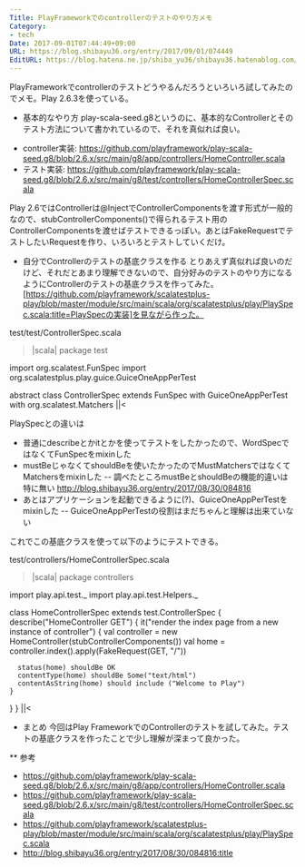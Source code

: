 ```yaml
---
Title: PlayFrameworkでのcontrollerのテストのやり方メモ
Category:
- tech
Date: 2017-09-01T07:44:49+09:00
URL: https://blog.shibayu36.org/entry/2017/09/01/074449
EditURL: https://blog.hatena.ne.jp/shiba_yu36/shibayu36.hatenablog.com/atom/entry/8599973812293866511
---
```


PlayFrameworkでcontrollerのテストどうやるんだろうといろいろ試してみたのでメモ。Play 2.6.3を使っている。

* 基本的なやり方
play-scala-seed.g8というのに、基本的なControllerとそのテスト方法について書かれているので、それを真似れば良い。

- controller実装: https://github.com/playframework/play-scala-seed.g8/blob/2.6.x/src/main/g8/app/controllers/HomeController.scala
- テスト実装: https://github.com/playframework/play-scala-seed.g8/blob/2.6.x/src/main/g8/test/controllers/HomeControllerSpec.scala

Play 2.6ではControllerは@InjectでControllerComponentsを渡す形式が一般的なので、stubControllerComponents()で得られるテスト用のControllerComponentsを渡せばテストできるっぽい。あとはFakeRequestでテストしたいRequestを作り、いろいろとテストしていくだけ。

* 自分でControllerのテストの基底クラスを作る
とりあえず真似れば良いのだけど、それだとあまり理解できないので、自分好みのテストのやり方になるようにControllerのテストの基底クラスを作ってみた。[https://github.com/playframework/scalatestplus-play/blob/master/module/src/main/scala/org/scalatestplus/play/PlaySpec.scala:title=PlaySpecの実装]を見ながら作った。

test/test/ControllerSpec.scala
>|scala|
package test

import org.scalatest.FunSpec
import org.scalatestplus.play.guice.GuiceOneAppPerTest

abstract class ControllerSpec extends FunSpec with GuiceOneAppPerTest with org.scalatest.Matchers
||<

PlaySpecとの違いは
- 普通にdescribeとかitとかを使ってテストをしたかったので、WordSpecではなくてFunSpecをmixinした
- mustBeじゃなくてshouldBeを使いたかったのでMustMatchersではなくてMatchersをmixinした
-- 調べたところmustBeとshouldBeの機能的違いは特に無い http://blog.shibayu36.org/entry/2017/08/30/084816
- あとはアプリケーションを起動できるように(?)、GuiceOneAppPerTestをmixinした
-- GuiceOneAppPerTestの役割はまだちゃんと理解は出来ていない

これでこの基底クラスを使って以下のようにテストできる。

test/controllers/HomeControllerSpec.scala
>|scala|
package controllers

import play.api.test._
import play.api.test.Helpers._

class HomeControllerSpec extends test.ControllerSpec {
  describe("HomeController GET") {
    it("render the index page from a new instance of controller") {
      val controller = new HomeController(stubControllerComponents())
      val home = controller.index().apply(FakeRequest(GET, "/"))

      status(home) shouldBe OK
      contentType(home) shouldBe Some("text/html")
      contentAsString(home) should include ("Welcome to Play")
    }
  }
}
||<

* まとめ
今回はPlay FrameworkでのControllerのテストを試してみた。テストの基底クラスを作ったことで少し理解が深まって良かった。

** 参考
- https://github.com/playframework/play-scala-seed.g8/blob/2.6.x/src/main/g8/app/controllers/HomeController.scala
- https://github.com/playframework/play-scala-seed.g8/blob/2.6.x/src/main/g8/test/controllers/HomeControllerSpec.scala
- https://github.com/playframework/scalatestplus-play/blob/master/module/src/main/scala/org/scalatestplus/play/PlaySpec.scala
- http://blog.shibayu36.org/entry/2017/08/30/084816:title
